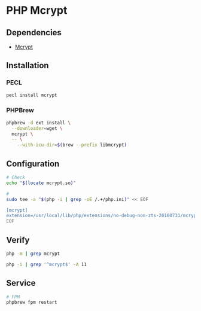 # PHP Mcrypt

## Dependencies

- [Mcrypt](/mcrypt.md)

## Installation

### PECL

```sh
pecl install mcrypt
```

### PHPBrew

```sh
phpbrew -d ext install \
  --downloader=wget \
  mcrypt \
  -- \
    --with-icu-dir=$(brew --prefix libmcrypt)
```

## Configuration

```sh
# Check
echo "$(locate mcrypt.so)"

#
sudo tee -a "$(php -i | grep -oE /.+/php.ini)" << EOF

[mcrypt]
extension=/usr/local/lib/php/extensions/no-debug-non-zts-20180731/mcrypt.so
EOF
```

## Verify

```sh
php -m | grep mcrypt
```

```sh
php -i | grep '^mcrypt$' -A 11
```

## Service

```sh
# FPM
phpbrew fpm restart
```
